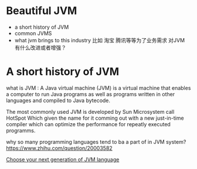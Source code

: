 # Beautiful JVM

- a short history of JVM
- common JVMS 
- what jvm brings to this industry
比如 淘宝 腾讯等等为了业务需求 对JVM 有什么改进或者增强？

# A short history of JVM

what is JVM :
A Java virtual machine (JVM) is a virtual machine that enables a computer to run Java programs as well as programs written in other languages and compiled to Java bytecode. 

The most commonly used JVM is developed by Sun Microsystem call  HotSpot Which given the name for it comming out with a new just-in-time compiler which can optimize the performance for repeatly executed programms.


why so many programming languages tend to ba a part of in JVM system?
https://www.zhihu.com/question/20003582


[Choose your next generation of JVM language](https://www.ibm.com/developerworks/cn/java/j-jn16/index.html)